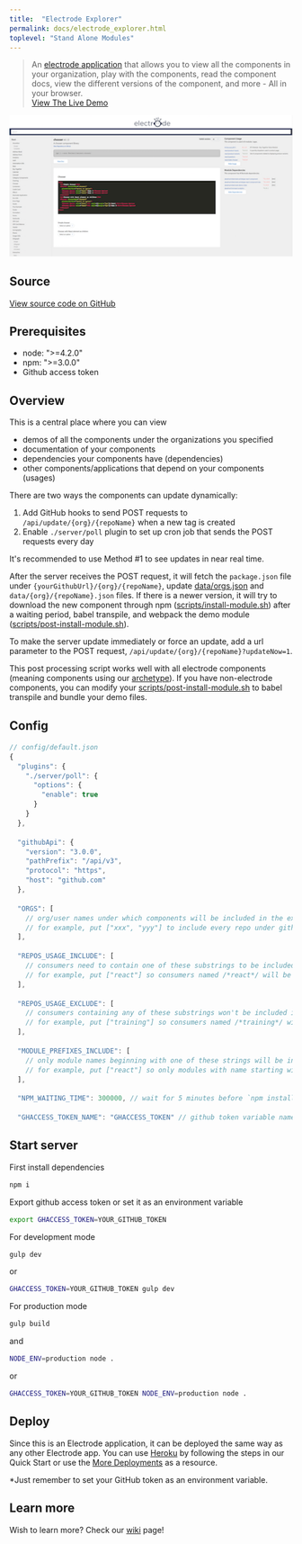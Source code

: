 ```yaml
---
title:  "Electrode Explorer"
permalink: docs/electrode_explorer.html
toplevel: "Stand Alone Modules"
---
```


> An [electrode application] that allows you to view all the components in your organization, play with the components, read the component docs, view the different versions of the component, and more - All in your browser.  
[View The Live Demo](https://electrode-explorer.herokuapp.com/)

![electrode-explorer](/img/electrode-explorer.png)

## Source

<a target="_blank" href="https://github.com/electrode-io/electrode-explorer">View source code on GitHub</a>

## Prerequisites

* node: ">=4.2.0"
* npm: ">=3.0.0"
* Github access token

## Overview

This is a central place where you can view

* demos of all the components under the organizations you specified
* documentation of your components
* dependencies your components have (dependencies)
* other components/applications that depend on your components (usages)

There are two ways the components can update dynamically:

1. Add GitHub hooks to send POST requests to `/api/update/{org}/{repoName}` when a new tag is created
2. Enable `./server/poll` plugin to set up cron job that sends the POST requests every day

It's recommended to use Method #1 to see updates in near real time.

After the server receives the POST request, it will fetch the `package.json` file under `{yourGithubUrl}/{org}/{repoName}`,
update [data/orgs.json] and `data/{org}/{repoName}.json` files. If there is a newer version, it will try to download the
new component through npm ([scripts/install-module.sh]) after a waiting period, babel transpile, and webpack the demo module ([scripts/post-install-module.sh]).

To make the server update immediately or force an update, add a url parameter to the POST request, `/api/update/{org}/{repoName}?updateNow=1`.

This post processing script works well with all electrode components (meaning components using our [archetype]). If you have non-electrode components, you can modify your [scripts/post-install-module.sh] to babel transpile and bundle your demo files.

## Config

```js
// config/default.json
{
  "plugins": {
    "./server/poll": {
      "options": {
        "enable": true
      }
    }
  },

  "githubApi": {
    "version": "3.0.0",
    "pathPrefix": "/api/v3",
    "protocol": "https",
    "host": "github.com"
  },

  "ORGS": [
    // org/user names under which components will be included in the explorer
    // for example, put ["xxx", "yyy"] to include every repo under github.com/xxx and github.com/yyy
  ],

  "REPOS_USAGE_INCLUDE": [
    // consumers need to contain one of these substrings to be included in usages
    // for example, put ["react"] so consumers named /*react*/ will be included in usages
  ],

  "REPOS_USAGE_EXCLUDE": [
    // consumers containing any of these substrings won't be included in usages
    // for example, put ["training"] so consumers named /*training*/ will be excluded in usages
  ],

  "MODULE_PREFIXES_INCLUDE": [
    // only module names beginning with one of these strings will be included in dependencies
    // for example, put ["react"] so only modules with name starting with "react" will be included in dependencies
  ],

  "NPM_WAITING_TIME": 300000, // wait for 5 minutes before `npm install`

  "GHACCESS_TOKEN_NAME": "GHACCESS_TOKEN" // github token variable name, your token would be accessible via `process.env["GHACCESS_TOKEN"]`}
```

## Start server

First install dependencies

```bash
npm i
```

Export github access token or set it as an environment variable

```bash
export GHACCESS_TOKEN=YOUR_GITHUB_TOKEN
```

For development mode

```bash
gulp dev
```
or

```bash
GHACCESS_TOKEN=YOUR_GITHUB_TOKEN gulp dev
```

For production mode

```bash
gulp build
```

and

```bash
NODE_ENV=production node .
```

or

```bash
GHACCESS_TOKEN=YOUR_GITHUB_TOKEN NODE_ENV=production node .
```

## Deploy

Since this is an Electrode application, it can be deployed the same way as any other Electrode app. You can use [Heroku](deploy.html) by following the steps in our Quick Start or use the [More Deployments](more_deployments.html) as a resource.

*Just remember to set your GitHub token as an environment variable.

## Learn more

Wish to learn more? Check our [wiki] page!

[archetype]: https://github.com/electrode-io/electrode-archetype-react-component
[data/orgs.json]: https://github.com/electrode-io/electrode-explorer/blob/master/data/orgs.json
[electrode application]: https://github.com/electrode-io/electrode-explorer
[scripts/install-module.sh]: https://github.com/electrode-io/electrode-explorer/blob/master/scripts/install-module.sh
[scripts/post-install-module.sh]: https://github.com/electrode-io/electrode-explorer/blob/master/scripts/post-install-module.sh
[wiki]: https://github.com/electrode-io/electrode-explorer/wiki

